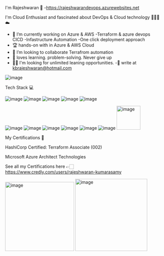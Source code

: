  I'm Rajeshwaran 👋 -https://rajeshwarandevops.azurewebsites.net
                                                      
 I'm  Cloud Enthusiast and fascinated about DevOps & Cloud technology 👨🏻‍💻 ☁️

- 🔭 I’m currently working on Azure & AWS -Terraform & azure devops CICD -Infastructure Automation  -One click deployment approach
- 🏆 hands-on with in Azure & AWS Cloud
- 👯 I’m looking to collaborate Terrafrom automation
- 💙 loves learning. problem-solving. Never give up 
- 👐🏻 I'm looking for unlimited leaning opportunities.
-📧 write at kbrajeshwaran@hotmail.com



 ![image](https://user-images.githubusercontent.com/112589969/189554207-2f325955-9793-4e21-be4a-10e34d0042ae.png)

 
 
 Tech Stack 💻
 
 ![image](https://user-images.githubusercontent.com/112589969/187800729-007bf264-48c5-471b-9d14-9de6b616c0c0.png)
 ![image](https://user-images.githubusercontent.com/112589969/187800586-d741d3f4-bcfb-4907-90df-7949fe3d102f.png)
![image](https://user-images.githubusercontent.com/112589969/187800615-c9c67017-3933-4f37-933c-e343ea8934ee.png)
![image](https://user-images.githubusercontent.com/112589969/187800635-d7b15daf-b790-4ce8-be24-375d4992d39e.png)
![image](https://user-images.githubusercontent.com/112589969/187800814-b315ce4f-cf09-471c-9370-5b49f9177a11.png)

![image](https://user-images.githubusercontent.com/112589969/187800674-305da374-c3dd-4a51-993c-3dcd7b863f23.png)
![image](https://user-images.githubusercontent.com/112589969/187800693-4b25425f-53df-4e3a-b861-2f4b99dc7e29.png)
![image](https://user-images.githubusercontent.com/112589969/187800712-d2a977d2-e28b-4fd0-9b7b-7eec1ec643b1.png)
![image](https://user-images.githubusercontent.com/112589969/187802673-f8629d42-16f1-4970-adcd-851e1ecf5048.png)
![image](https://user-images.githubusercontent.com/112589969/187800765-c35bce63-1074-481f-b7a2-87b3d47d5b72.png)
![image](https://user-images.githubusercontent.com/112589969/187800851-c4de40d3-300e-4ab6-a36e-48afa56fb224.png)
<img width="77" alt="image" src="https://user-images.githubusercontent.com/112589969/187802903-98361373-15e1-4f67-9db3-43ecb6c2b6aa.png">


My Certifications 🏅

HashiCorp Certified: Terraform Associate (002)

Microsoft Azure Architect Technologies

See all my Certifications here 👉🏻 https://www.credly.com/users/rajeshwaran-kumarasamy

<img width="223" alt="image" src="https://user-images.githubusercontent.com/112589969/187801023-73b85627-4c55-41a7-848f-1a0842882a83.png">
<img width="233" alt="image" src="https://user-images.githubusercontent.com/112589969/187801075-9859abe7-f5ba-4c75-8211-0796ab7468ab.png">
